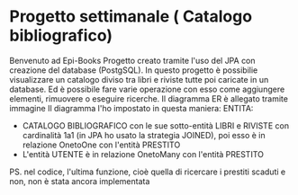 # Progetto settimanale ( Catalogo bibliografico)

Benvenuto ad Epi-Books
Progetto creato tramite l'uso del JPA con creazione del database (PostgSQL).
In questo progetto è possibilie visualizzare un catalogo diviso tra libri e riviste tutte poi caricate in un database.
Ed è possibile fare varie operazione con esso come aggiungere elementi, rimuovere o eseguire ricerche.
Il diagramma ER è allegato tramite immagine
Il diagramma l'ho impostato in questa maniera:
ENTITA: 
- CATALOGO BIBLIOGRAFICO con le sue sotto-entità LIBRI e RIVISTE con cardinalità 1a1 (in JPA ho usato la strategia JOINED), poi esso è in relazione OnetoOne con l'entità PRESTITO 
- L'entità UTENTE è in relazione OnetoMany con l'entità PRESTITO

PS. nel codice, l'ultima funzione, cioè quella di ricercare i prestiti scaduti e non, non è stata ancora implementata
